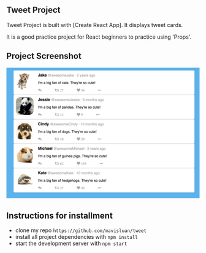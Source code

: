 ## Tweet Project

Tweet Project is built with [Create React App]. It displays tweet cards. 

It is a good practice project for React beginners to practice using 'Props'.


## Project Screenshot

![](src/icons/twitter_project.png)


## Instructions for installment

* clone my repo `https://github.com/mavisluan/tweet`
* install all project dependencies with `npm install`
* start the development server with `npm start`

